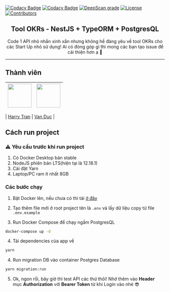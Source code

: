 [![Codacy Badge](https://api.codacy.com/project/badge/Grade/ae23ea88127f47e09fdb131cf0d8a9dd)](https://app.codacy.com/gh/Olympus-Team/OKRs-enterprise-api?utm_source=github.com&utm_medium=referral&utm_content=Olympus-Team/OKRs-enterprise-api&utm_campaign=Badge_Grade_Dashboard)
[![Codacy Badge](https://app.codacy.com/project/badge/Grade/548555718f5b4f099c33bb35dc09d7c1)](https://www.codacy.com/gh/Olympus-Team/OKRs-enterprise-api?utm_source=github.com&utm_medium=referral&utm_content=Olympus-Team/OKRs-enterprise-api&utm_campaign=Badge_Grade)
[![DeepScan grade](https://deepscan.io/api/teams/7726/projects/12661/branches/198249/badge/grade.svg)](https://deepscan.io/dashboard#view=project&tid=7726&pid=12661&bid=198249)
[![License](https://img.shields.io/github/license/olympus-team/okrs-enterprise-api?color=%237159c1&logo=mit)](https://github.com/olympus-team/okrs-enterprise-api/blob/develop/license)
[![Contributors](https://img.shields.io/github/contributors/Olympus-Team/OKRs-enterprise-api?color=%237159c1&logoColor=%237159c1&style=flat)](https://github.com/Olympus-Team/OKRs-enterprise-api/graphs/contributors)

<h2 align="center">
Tool OKRs - NestJS + TypeORM + PostgresQL
</h2>

<p align="center">Code 1 API nhỏ nhắn xinh xắn nhưng không hề đáng yêu về tool OKRs cho các Start Up nhỏ sử dụng! Ai có đóng góp gì thì mong các bạn tạo issue để cải thiện hơn ạ 🥳</p>

<hr>

## Thành viên

| [<img src="https://avatars1.githubusercontent.com/u/24296018?s=460&u=6575a1785649a40e12d9593c46178b8fa36c3c9d&v=4" width="75px;"/>](https://github.com/harrytran998) | [<img src="https://avatars2.githubusercontent.com/u/29729545?s=460&u=b55c3313acc6c65df4be632f1a38e32d50b6cbfb&v=4" width="75px;"/>](https://github.com/phanduc0908) |
| :------------------------------------------------------------------------------------------------------------------------------------------------------------------: | ------------------------------------------------------------------------------------------------------------------------------------------------------------------- |


| [Harry Tran](https://github.com/harrytran998) | [Van Duc](https://github.com/phanduc0908) |

## Cách run project

### ⚠️ Yêu cầu trước khi run project

1. Có Docker Desktop bản stable
2. NodeJS phiên bản LTS(hiện tại là 12.18.1)
3. Cài đặt Yarn
4. Laptop/PC ram ít nhất 8GB

### Các bước chạy

1. Bật Docker lên, nếu chưa có thì tải [ở đây](https://www.docker.com/products/docker-desktop)

2. Tạo thêm file mới ở root project tên là `.env` và lấy dữ liệu copy từ file `.env.example`

3. Run Docker Compose để chạy ngầm PostgresQL

```bash
docker-compose up -d
```

4. Tải dependencies của app về

```bash
yarn
```

4. Run migration DB vào container Postgres Database

```bash
yarn migration:run
```

5. Ok, ngon rồi, bây giờ thì test API các thứ thôi! Nhớ thêm vào **Header** mục **Authorization** với **Bearer Token** từ khi Login vào nhé 😎
